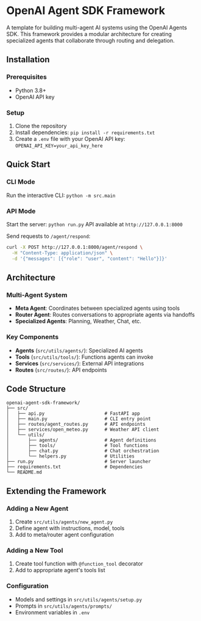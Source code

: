 # OpenAI Agent SDK Framework

A template for building multi-agent AI systems using the OpenAI Agents SDK. This framework provides a modular architecture for creating specialized agents that collaborate through routing and delegation.

## Installation

### Prerequisites
- Python 3.8+
- OpenAI API key

### Setup
1. Clone the repository
2. Install dependencies: `pip install -r requirements.txt`
3. Create a `.env` file with your OpenAI API key: `OPENAI_API_KEY=your_api_key_here`

## Quick Start

### CLI Mode
Run the interactive CLI: `python -m src.main`

### API Mode
Start the server: `python run.py`
API available at `http://127.0.0.1:8000`

Send requests to `/agent/respond`:
```bash
curl -X POST http://127.0.0.1:8000/agent/respond \
  -H "Content-Type: application/json" \
  -d '{"messages": [{"role": "user", "content": "Hello"}]}'
```

## Architecture

### Multi-Agent System
- **Meta Agent**: Coordinates between specialized agents using tools
- **Router Agent**: Routes conversations to appropriate agents via handoffs
- **Specialized Agents**: Planning, Weather, Chat, etc.

### Key Components
- **Agents** (`src/utils/agents/`): Specialized AI agents
- **Tools** (`src/utils/tools/`): Functions agents can invoke
- **Services** (`src/services/`): External API integrations
- **Routes** (`src/routes/`): API endpoints

## Code Structure

```
openai-agent-sdk-framework/
├── src/
│   ├── api.py                      # FastAPI app
│   ├── main.py                     # CLI entry point
│   ├── routes/agent_routes.py      # API endpoints
│   ├── services/open_meteo.py      # Weather API client
│   └── utils/
│       ├── agents/                 # Agent definitions
│       ├── tools/                  # Tool functions
│       ├── chat.py                 # Chat orchestration
│       └── helpers.py              # Utilities
├── run.py                          # Server launcher
├── requirements.txt                # Dependencies
└── README.md
```

## Extending the Framework

### Adding a New Agent
1. Create `src/utils/agents/new_agent.py`
2. Define agent with instructions, model, tools
3. Add to meta/router agent configuration

### Adding a New Tool
1. Create tool function with `@function_tool` decorator
2. Add to appropriate agent's tools list

### Configuration
- Models and settings in `src/utils/agents/setup.py`
- Prompts in `src/utils/agents/prompts/`
- Environment variables in `.env`